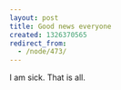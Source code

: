 ```yaml
---
layout: post
title: Good news everyone
created: 1326370565
redirect_from:
  - /node/473/
---
```

I am sick.  That is all.
